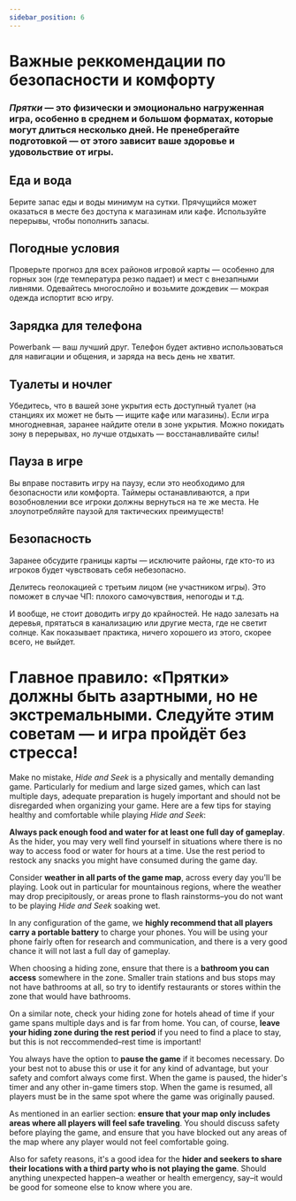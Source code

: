 ```yaml
---
sidebar_position: 6
---
```


# Важные реккомендации по безопасности и комфорту

### _Прятки_ — это физически и эмоционально нагруженная игра, особенно в среднем и большом форматах, которые могут длиться несколько дней. Не пренебрегайте подготовкой — от этого зависит ваше здоровье и удовольствие от игры.

## Еда и вода
Берите запас еды и воды минимум на сутки.
Прячущийся может оказаться в месте без доступа к магазинам или кафе. Используйте перерывы, чтобы пополнить запасы.

## Погодные условия
Проверьте прогноз для всех районов игровой карты — особенно для горных зон (где температура резко падает) и мест с внезапными ливнями.
Одевайтесь многослойно и возьмите дождевик — мокрая одежда испортит всю игру.

## Зарядка для телефона
Powerbank — ваш лучший друг. Телефон будет активно использоваться для навигации и общения, и заряда на весь день не хватит.

## Туалеты и ночлег
Убедитесь, что в вашей зоне укрытия есть доступный туалет (на станциях их может не быть — ищите кафе или магазины).
Если игра многодневная, заранее найдите отели в зоне укрытия.
Можно покидать зону в перерывах, но лучше отдыхать — восстанавливайте силы!

## Пауза в игре
Вы вправе поставить игру на паузу, если это необходимо для безопасности или комфорта.
Таймеры останавливаются, а при возобновлении все игроки должны вернуться на те же места.
Не злоупотребляйте паузой для тактических преимуществ!

## Безопасность
Заранее обсудите границы карты — исключите районы, где кто-то из игроков будет чувствовать себя небезопасно.

Делитесь геолокацией с третьим лицом (не участником игры). Это поможет в случае ЧП: плохого самочувствия, непогоды и т.д.

И вообще, не стоит доводить игру до крайностей. Не надо залезать на деревья, прятаться в канализацию или другие места, где не светит солнце. Как показывает практика, ничего хорошего из этого, скорее всего, не выйдет.


# Главное правило: «Прятки» должны быть азартными, но не экстремальными. Следуйте этим советам — и игра пройдёт без стресса!


Make no mistake, _Hide and Seek_ is a physically and mentally demanding game. Particularly for medium and large sized games, which can last multiple days, adequate preparation is hugely important and should not be disregarded when organizing your game. Here are a few tips for staying healthy and comfortable while playing _Hide and Seek_:

**Always pack enough food and water for at least one full day of gameplay**. As the hider, you may very well find yourself in situations where there is no way to access food or water for hours at a time. Use the rest period to restock any snacks you might have consumed during the game day.

Consider **weather in all parts of the game map**, across every day you'll be playing. Look out in particular for mountainous regions, where the weather may drop precipitously, or areas prone to flash rainstorms–you do not want to be playing _Hide and Seek_ soaking wet.

In any configuration of the game, we **highly recommend that all players carry a portable battery** to charge your phones. You will be using your phone fairly often for research and communication, and there is a very good chance it will not last a full day of gameplay.

When choosing a hiding zone, ensure that there is a **bathroom you can access** somewhere in the zone. Smaller train stations and bus stops may not have bathrooms at all, so try to identify restaurants or stores within the zone that would have bathrooms.

On a similar note, check your hiding zone for hotels ahead of time if your game spans multiple days and is far from home. You can, of course, **leave your hiding zone during the rest period** if you need to find a place to stay, but this is not reccommended–rest time is important!

You always have the option to **pause the game** if it becomes necessary. Do your best not to abuse this or use it for any kind of advantage, but your safety and comfort always come first. When the game is paused, the hider's timer and any other in-game timers stop. When the game is resumed, all players must be in the same spot where the game was originally paused.

As mentioned in an earlier section: **ensure that your map only includes areas where all players will feel safe traveling**. You should discuss safety before playing the game, and ensure that you have blocked out any areas of the map where any player would not feel comfortable going.

Also for safety reasons, it's a good idea for the **hider and seekers to share their locations with a third party who is not playing the game**. Should anything unexpected happen–a weather or health emergency, say–it would be good for someone else to know where you are.
